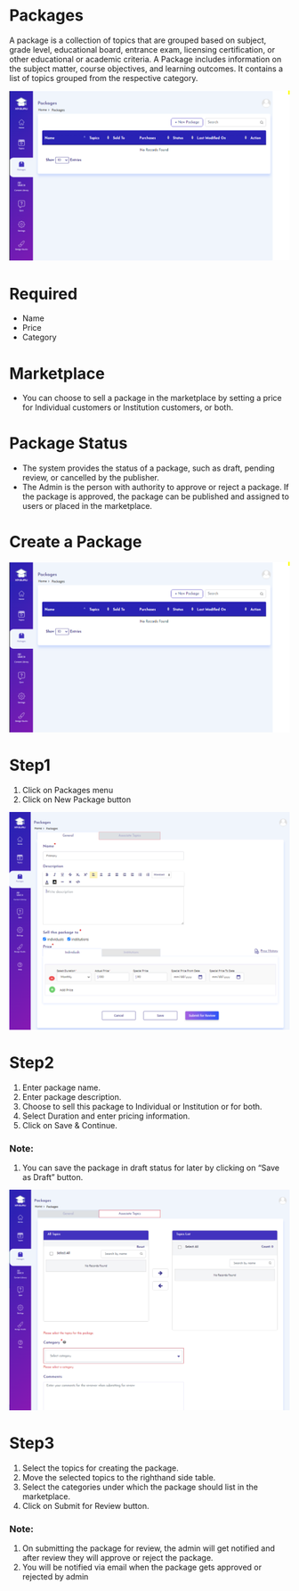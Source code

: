 # Packages
A package is a collection of topics that are grouped based on
subject, grade level, educational board, entrance exam, licensing
certification, or other educational or academic criteria.
A Package includes information on the subject matter, course
objectives, and learning outcomes. It contains a list of topics
grouped from the respective category.

 ![](DeignStudioPacakages.PNG)

# Required
- Name
- Price
- Category

# Marketplace
- You can choose to sell a package in the marketplace by setting a
price for Individual customers or Institution customers, or both.

# Package Status
- The system provides the status of a package, such as draft,
pending review, or cancelled by the publisher.
- The Admin is the person with authority to approve or reject a
package. If the package is approved, the package can be
published and assigned to users or placed in the marketplace.



# Create a Package
 

![](DeignStudioPacakages.PNG)

# Step1 
1. Click on Packages menu
2. Click on New Package button




![](Package1.PNG)

# Step2
1. Enter package name.
2. Enter package description.
3. Choose to sell this package to Individual or
Institution or for both.
4. Select Duration and enter pricing information.
5. Click on Save & Continue.


### Note:
1. You can save the package in draft status for
later by clicking on “Save as Draft” button.


![](Package2.PNG)
# Step3
1. Select the topics for creating the package.
2. Move the selected topics to the righthand side table.
3. Select the categories under which the
package should list in the marketplace.
4. Click on Submit for Review button.


### Note:
1. On submitting the package for review, the
admin will get notified and after review
they will approve or reject the package.
2. You will be notified via email when the
package gets approved or rejected by
admin
